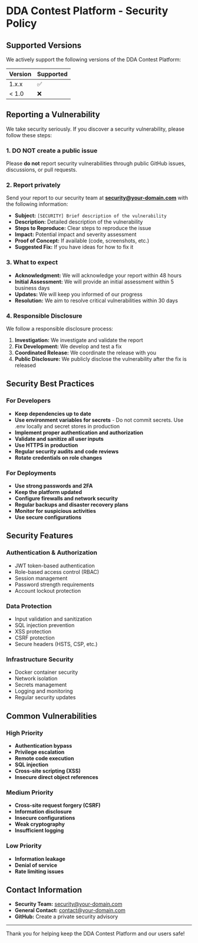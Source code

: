 # DDA Contest Platform - Security Policy

## Supported Versions

We actively support the following versions of the DDA Contest Platform:

| Version | Supported          |
| ------- | ------------------ |
| 1.x.x   | :white_check_mark: |
| < 1.0   | :x:                |

## Reporting a Vulnerability

We take security seriously. If you discover a security vulnerability, please follow these steps:

### 1. **DO NOT** create a public issue

Please **do not** report security vulnerabilities through public GitHub issues, discussions, or pull requests.

### 2. Report privately

Send your report to our security team at **security@your-domain.com** with the following information:

- **Subject:** `[SECURITY] Brief description of the vulnerability`
- **Description:** Detailed description of the vulnerability
- **Steps to Reproduce:** Clear steps to reproduce the issue
- **Impact:** Potential impact and severity assessment
- **Proof of Concept:** If available (code, screenshots, etc.)
- **Suggested Fix:** If you have ideas for how to fix it

### 3. What to expect

- **Acknowledgment:** We will acknowledge your report within 48 hours
- **Initial Assessment:** We will provide an initial assessment within 5 business days
- **Updates:** We will keep you informed of our progress
- **Resolution:** We aim to resolve critical vulnerabilities within 30 days

### 4. Responsible Disclosure

We follow a responsible disclosure process:

1. **Investigation:** We investigate and validate the report
2. **Fix Development:** We develop and test a fix
3. **Coordinated Release:** We coordinate the release with you
4. **Public Disclosure:** We publicly disclose the vulnerability after the fix is released

## Security Best Practices

### For Developers

- **Keep dependencies up to date**
- **Use environment variables for secrets** - Do not commit secrets. Use .env locally and secret stores in production
- **Implement proper authentication and authorization**
- **Validate and sanitize all user inputs**
- **Use HTTPS in production**
- **Regular security audits and code reviews**
- **Rotate credentials on role changes**

### For Deployments

- **Use strong passwords and 2FA**
- **Keep the platform updated**
- **Configure firewalls and network security**
- **Regular backups and disaster recovery plans**
- **Monitor for suspicious activities**
- **Use secure configurations**

## Security Features

### Authentication & Authorization
- JWT token-based authentication
- Role-based access control (RBAC)
- Session management
- Password strength requirements
- Account lockout protection

### Data Protection
- Input validation and sanitization
- SQL injection prevention
- XSS protection
- CSRF protection
- Secure headers (HSTS, CSP, etc.)

### Infrastructure Security
- Docker container security
- Network isolation
- Secrets management
- Logging and monitoring
- Regular security updates

## Common Vulnerabilities

### High Priority
- **Authentication bypass**
- **Privilege escalation**
- **Remote code execution**
- **SQL injection**
- **Cross-site scripting (XSS)**
- **Insecure direct object references**

### Medium Priority
- **Cross-site request forgery (CSRF)**
- **Information disclosure**
- **Insecure configurations**
- **Weak cryptography**
- **Insufficient logging**

### Low Priority
- **Information leakage**
- **Denial of service**
- **Rate limiting issues**

## Contact Information

- **Security Team:** security@your-domain.com
- **General Contact:** contact@your-domain.com
- **GitHub:** Create a private security advisory

---

Thank you for helping keep the DDA Contest Platform and our users safe!
